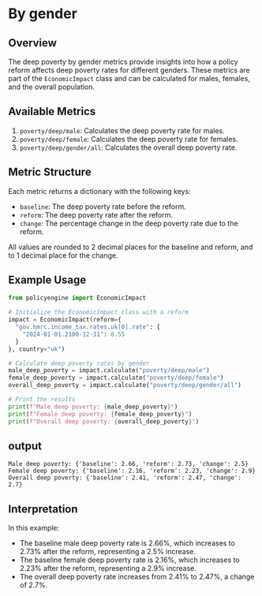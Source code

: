 # By gender

## Overview

The deep poverty by gender metrics provide insights into how a policy reform affects deep poverty rates for different genders. These metrics are part of the `EconomicImpact` class and can be calculated for males, females, and the overall population.

## Available Metrics

1. `poverty/deep/male`: Calculates the deep poverty rate for males.
2. `poverty/deep/female`: Calculates the deep poverty rate for females.
3. `poverty/deep/gender/all`: Calculates the overall deep poverty rate.

## Metric Structure

Each metric returns a dictionary with the following keys:
- `baseline`: The deep poverty rate before the reform.
- `reform`: The deep poverty rate after the reform.
- `change`: The percentage change in the deep poverty rate due to the reform.

All values are rounded to 2 decimal places for the baseline and reform, and to 1 decimal place for the change.

## Example Usage

```python
from policyengine import EconomicImpact

# Initialize the EconomicImpact class with a reform
impact = EconomicImpact(reform={
  "gov.hmrc.income_tax.rates.uk[0].rate": {
    "2024-01-01.2100-12-31": 0.55
  }
}, country="uk")

# Calculate deep poverty rates by gender
male_deep_poverty = impact.calculate("poverty/deep/male")
female_deep_poverty = impact.calculate("poverty/deep/female")
overall_deep_poverty = impact.calculate("poverty/deep/gender/all")

# Print the results
print(f"Male deep poverty: {male_deep_poverty}")
print(f"Female deep poverty: {female_deep_poverty}")
print(f"Overall deep poverty: {overall_deep_poverty}")

```

## output 

```
Male deep poverty: {'baseline': 2.66, 'reform': 2.73, 'change': 2.5}
Female deep poverty: {'baseline': 2.16, 'reform': 2.23, 'change': 2.9}
Overall deep poverty: {'baseline': 2.41, 'reform': 2.47, 'change': 2.7}

```

## Interpretation

In this example:

- The baseline male deep poverty rate is 2.66%, which increases to 2.73% after the reform, representing a 2.5% increase.
- The baseline female deep poverty rate is 2.16%, which increases to 2.23% after the reform, representing a 2.9% increase.
- The overall deep poverty rate increases from 2.41% to 2.47%, a change of 2.7%.